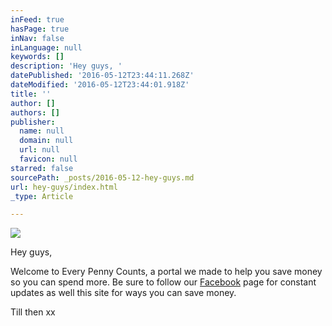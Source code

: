 ```yaml
---
inFeed: true
hasPage: true
inNav: false
inLanguage: null
keywords: []
description: 'Hey guys, '
datePublished: '2016-05-12T23:44:11.268Z'
dateModified: '2016-05-12T23:44:01.918Z'
title: ''
author: []
authors: []
publisher:
  name: null
  domain: null
  url: null
  favicon: null
starred: false
sourcePath: _posts/2016-05-12-hey-guys.md
url: hey-guys/index.html
_type: Article

---
```

![](https://the-grid-user-content.s3-us-west-2.amazonaws.com/a398ace5-ff71-433a-a2ba-5decf4ab8454.jpg)

Hey guys, 

Welcome to Every Penny Counts, a portal we made to help you save money so you can spend more. Be sure to follow our [Facebook][0] page for constant updates as well this site for ways you can save money. 

Till then xx

[0]: www.facebook.com/everypennyc